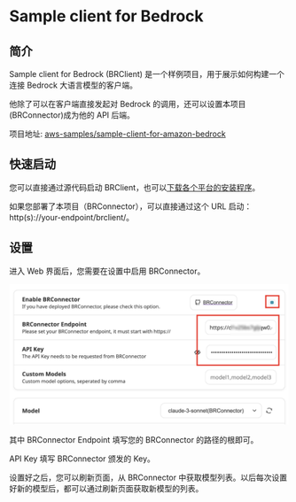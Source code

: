 # Sample client for Bedrock

## 简介

Sample client for Bedrock (BRClient) 是一个样例项目，用于展示如何构建一个连接 Bedrock 大语言模型的客户端。

他除了可以在客户端直接发起对 Bedrock 的调用，还可以设置本项目(BRConnector)成为他的 API 后端。

项目地址: [aws-samples/sample-client-for-amazon-bedrock](https://github.com/aws-samples/sample-client-for-amazon-bedrock/)

## 快速启动

您可以直接通过源代码启动 BRClient，也可以[下载各个平台的安装程序](https://github.com/aws-samples/sample-client-for-amazon-bedrock/releases)。

如果您部署了本项目（BRConnector），可以直接通过这个 URL 启动：http(s)://your-endpoint/brclient/。

## 设置

进入 Web 界面后，您需要在设置中启用 BRConnector。

![BRConnector setting](./screenshots/brclient-01.png)

其中 BRConnector Endpoint 填写您的 BRConnector 的路径的根即可。

API Key 填写 BRConnector 颁发的 Key。

设置好之后，您可以刷新页面，从 BRConnector 中获取模型列表。以后每次设置好新的模型后，都可以通过刷新页面获取新模型的列表。
